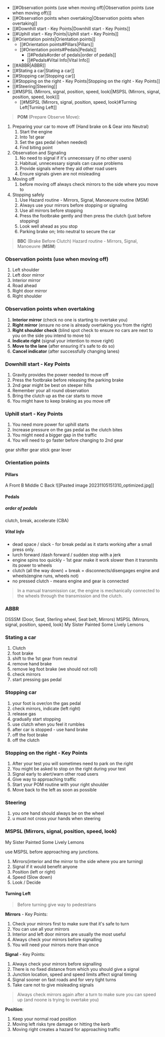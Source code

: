 - [[#Observation points (use when moving off)|Observation points (use when moving off)]]
- [[#Observation points when overtaking|Observation points when overtaking]]
- [[#Downhill start - Key Points|Downhill start - Key Points]]
- [[#Uphill start - Key Points|Uphill start - Key Points]]
- [[#Orientation points|Orientation points]]
	- [[#Orientation points#Pillars|Pillars]]
	- [[#Orientation points#Pedals|Pedals]]
		- [[#Pedals#order of pedals|order of pedals]]
		- [[#Pedals#Vital Info|Vital Info]]
- [[#ABBR|ABBR]]
- [[#Stating a car|Stating a car]]
- [[#Stopping car|Stopping car]]
- [[#Stopping on the right - Key Points|Stopping on the right - Key Points]]
- [[#Steering|Steering]]
- [[#MSPSL (Mirrors, signal, position, speed, look)|MSPSL (Mirrors, signal, position, speed, look)]]
	- [[#MSPSL (Mirrors, signal, position, speed, look)#Turning Left|Turning Left]]

> **POM** (Prepare Observe Move):

1. Preparing your car to move off (Hand brake on & Gear into Neutral)
	1. Start the engine
	2. Into 1st gear
	3. Set the gas pedal (when needed)
	4. Find biting point
2. Observation and Signaling
	1. No need to signal if it's unnecessary (if no other users)
	2. Habitual, unnecessary signals can cause problems
	3. Provide signals where they aid other road users
	4. Ensure signals given are not misleading
4. Moving off
	1. before moving off always check mirrors to the side where you move to
5. Stopping safely
	1. Use Hazard routine - Mirrors, Signal, Manoeuvre routine (MSM)
	2. Always use your mirrors before stopping or signaling
	3. Use all mirrors before stopping
	4. Press the footbrake gently and then press the clutch (just before stopping)
	5. Look well ahead as you stop
	6. Parking brake on; Into neutral to secure the car

> **BBC** (Brake Before Clutch)
> Hazard routine - Mirrors, Signal, Manoeuvre (**MSM**)

### Observation points (use when moving off)

1. Left shoulder
2. Left door mirror
3. Interior mirror
4. Road ahead
5. Right door mirror
6. Right shoulder

### Observation points when overtaking

1. **Interior mirror** (check no one is starting to overtake you)
2. **Right mirror** (ensure no one is already overtaking you from the right)
3. **Right shoulder check** (blind spot check to ensure no cars are next to you on the side you intend to move to)
4. **Indicate right** (signal your intention to move right)
5. **Move to the lane** (after ensuring it's safe to do so)
6. **Cancel indicator** (after successfully changing lanes)
### Downhill start - Key Points

1. Gravity provides the power needed to move off
2. Press the footbrake before releasing the parking brake
3. 2nd gear might be best on steeper hills
4. Remember your all round observation
5. Bring the clutch up as the car starts to move
6. You might have to keep braking as you move off

### Uphill start - Key Points

1. You need more power for uphill starts
2. Increase pressure on the gas pedal as the clutch bites
3. You might need a bigger gap in the traffic
4. You will need to go faster before changing to 2nd gear

gear shifter
gear stick
gear lever

### Orientation points
#### Pillars

A Front
B Middle
C Back
![[Pasted image 20231105151310_optimized.jpg]]


#### Pedals
##### order of pedals
clutch, break, accelerate (CBA)
##### Vital Info

- dead space / slack - for break pedal as it starts working after a small press only.
- lurch forward /dash forward / sudden stop with a jerk
- engine spins too quickly - 1st gear make it work slower then it transmits its power to wheels
- clutch (all the way down) + break = disconnects/disengages engine and wheels(engine runs, wheels not)
- no pressed clutch - means engine and gear is connected

> In a manual transmission car, the engine is mechanically connected to the wheels through the transmission and the clutch.
### ABBR

DSSSM (Door, Seat, Sterling wheel, Seat belt, Mirrors)
MSPSL (Mirrors, signal, position, speed, look)
My Sister Painted Some Lively Lemons

### Stating a car

1. Clutch
2. foot brake
3. shift to the 1st gear from neutral
4. remove hand brake
5. remove leg foot brake (we should not roll)
6. check mirrors
7. start pressing gas pedal

### Stopping car

1. your foot is over/on the gas pedal
2. check mirrors, indicate (left right)
3. release gas
4. gradually start stopping
5. use clutch when you feel it rumbles
6. after car is stopped - use hand brake
7. off the foot brake
8. off the clutch

### Stopping on the right - Key Points

1. After your test you will sometimes need to park on the right
2. You might be asked to stop on the right during your test
3. Signal early to alert/warn other road users
4. Give way to approaching traffic
5. Start your POM routine with your right shoulder
6. Move back to the left as soon as possible

### Steering

1. you one hand should always be on the wheel
2. u must not cross your hands when steering

### MSPSL (Mirrors, signal, position, speed, look)

My Sister Painted Some Lively Lemons

use MSPSL before approaching any junctions.
1. Mirrors(interior and the mirror to the side where you are turning)
2. Signal if it would benefit anyone
3. Position (left or right)
4. Speed (Slow down)
5. Look / Decide

#### Turning Left

> Before turning give way to pedestrians

**Mirrors** - Key Points:
1. Check your mirrors first to make sure that it's safe to turn
2. You can use all your mirrors
3. Interior and left door mirrors are usually the most useful
4. Always check your mirrors before signalling
5. You will need your mirrors more than once

**Signal** - Key Points:
1. Always check your mirrors before signalling
2. There is no fixed distance from which you should give a signal
3. Junction location, speed and speed limits affect signal timing
4. Signal sooner on fast roads and for very tight turns
5. Take care not to give misleading signals

> Always check mirrors again after a turn to make sure you can speed up (and noone is trying to overtake you)

**Position**:
1. Keep your normal road position
2. Moving left risks tyre damage or hitting the kerb
3. Moving right creates a hazard for approaching traffic
